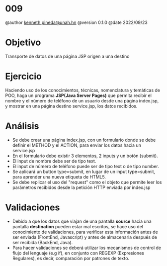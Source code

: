 # 009

@author kenneth.pineda@unah.hn
@version 0.1.0
@date 2022/09/23

# Objetivo

Transporte de datos de una página JSP origen a una destino

# Ejercicio

Haciendo uso de los conocimientos, técnicas, nomenclatura y temáticas de POO, haga un programa **JSP(Java Server Pages)** que permita recibir el nombre y el número de teléfono de un usuario desde una página index.jsp, y mostrar en una página destino service.jsp, los datos recibidos.

# Análisis

- Se debe crear una página index.jsp, con un formulario donde se debe definir el METHOD y el ACTION, para enviar los datos hacia un service.jsp
- En el formulario debe existir 3 elementos, 2 inputs y un botón (submit).
- El input de nombre debe ser de tipo text.
- El input de número de teléfono puede ser de tipo text o de tipo number.
- Se aplicará un button type=submit, en lugar de un input type=submit, para aprender una nueva etiqueta de HTML5.
- Se debe replicar el uso del "request" como el objeto que permite leer los parámetros recibidos desde la petición HTTP enviada por index.jsp

# Validaciones

- Debido a que los datos que viajan de una pantalla **source** hacia una pantalla **destination** pueden estar mal escritos, se hace uso del conocimiento de validaciones, para verificar esta información antes de ser enviada (FrontEnd, Javascript) y antes de almacenarla después de ser recibida (BackEnd, Java).
- Para hacer validaciones se deberá utilizar los mecanismos de control de flujo del lenguaje (e.g if), en conjunto con REGEXP (Expresiones Regulares), es decir, comparación por patrones de texto.

